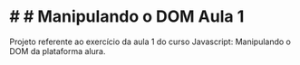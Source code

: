 # # # Manipulando o DOM Aula 1
Projeto referente ao exercício da aula 1 do curso Javascript: Manipulando o DOM da plataforma alura.
